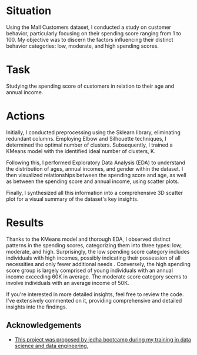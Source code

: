 
# Situation
Using the Mall Customers dataset, I conducted a study on customer behavior, particularly focusing on their spending score ranging from 1 to 100. My objective was to discern the factors influencing their distinct behavior categories: low, moderate, and high spending scores.
# Task
Studying the spending score of customers in relation to their age and annual income.
# Actions 
Initially, I conducted preprocessing using the Sklearn library, eliminating redundant columns. Employing Elbow and Silhouette techniques, I determined the optimal number of clusters. Subsequently, I trained a KMeans model with the identified ideal number of clusters, K.

Following this, I performed Exploratory Data Analysis (EDA) to understand the distribution of ages, annual incomes, and gender within the dataset. I then visualized relationships between the spending score and age, as well as between the spending score and annual income, using scatter plots.

Finally, I synthesized all this information into a comprehensive 3D scatter plot for a visual summary of the dataset's key insights.
# Results
Thanks to the KMeans model and thorough EDA, I observed distinct patterns in the spending scores, categorizing them into three types: low, moderate, and high. Surprisingly, the low spending score category includes individuals with high incomes, possibly indicating their possession of all necessities and only fewer additional needs . Conversely, the high spending score group is largely comprised of young individuals with an annual income exceeding 60K in average. The moderate score category seems to involve individuals with an average income of 50K.

If you're interested in more detailed insights, feel free to review the code. I've extensively commented on it, providing comprehensive and detailed insights into the findings. 

## Acknowledgements

 - [This project was proposed by jedha bootcamp during my training in data science and data engineering. ](https://www.jedha.co/formations/formation-data-scientist)


